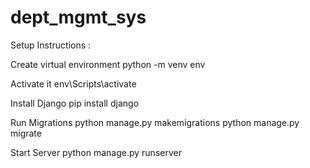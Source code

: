 # dept_mgmt_sys

Setup Instructions :

Create virtual environment
python -m venv env

Activate it
env\Scripts\activate

Install Django
pip install django

Run Migrations
python manage.py makemigrations python manage.py migrate

Start Server
python manage.py runserver

